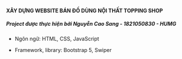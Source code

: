 #### XÂY DỰNG WEBSITE BÁN ĐỒ DÙNG NỘI THẤT TOPPING SHOP

##### Project được thực hiện bởi Nguyễn Cao Sang - 1821050830 - HUMG

- Ngôn ngữ: HTML, CSS, JavaScript

- Framework, library: Bootstrap 5, Swiper